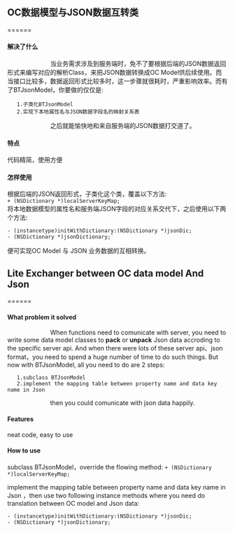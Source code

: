 ## OC数据模型与JSON数据互转类    
======   
#### 解决了什么    
&emsp;&emsp;&emsp;&emsp;&emsp;&emsp;&emsp;当业务需求涉及到服务端时，免不了要根据后端的JSON数据返回形式来编写对应的解析Class，来把JSON数据转换成OC Model供后续使用。而当接口比较多，数据返回形式比较多时，这一步骤就很耗时，严重影响效率。而有了BTJsonModel，你要做的仅仅是:   

       1.子类化BTJsonModel  
       2.实现下本地属性名与JSON数据字段名的映射关系表     
       
   &emsp;&emsp;&emsp;&emsp;&emsp;&emsp;&emsp;之后就能愉快地和来自服务端的JSON数据打交道了。 
   
#### 特点   
代码精简，使用方便     

#### 怎样使用
根据后端的JSON返回形式，子类化这个类，覆盖以下方法:     
         `+ (NSDictionary *)localServerKeyMap;`   
         将本地数据模型的属性名和服务端JSON字段的对应关系交代下，之后使用以下两个方法:  
         
    - (instancetype)initWithDictionary:(NSDictionary *)jsonDic;
    - (NSDictionary *)jsonDictionary;`    
         
   便可实现OC Model 与 JSON 业务数据的互相转换。  
   
   
   
## Lite Exchanger between OC data model And Json    
======   
#### What problem it solved   
&emsp;&emsp;&emsp;&emsp;&emsp;&emsp;&emsp;When functions need to comunicate with server, you need to write some data model classes to **pack** or **unpack** Json data accroding to the specific server api. And when there were lots of these server api、json format，you need to spend a huge number of time to do such things. But now with BTJsonModel, all you need to do are 2 steps:     

       1.subclass BTJsonModel  
       2.implement the mapping table between property name and data key name in Json      
       
   &emsp;&emsp;&emsp;&emsp;&emsp;&emsp;&emsp;then you could comunicate with json data happily.
#### Features   
neat code, easy to use

#### How to use
subclass BTJsonModel，override the flowing method: 
         `+ (NSDictionary *)localServerKeyMap;`   
         
implement the mapping table between property name and data key name in Json ，then use two following instance methods where you need do translation between OC model and Json data:  
         
    - (instancetype)initWithDictionary:(NSDictionary *)jsonDic;
    - (NSDictionary *)jsonDictionary;   
 
